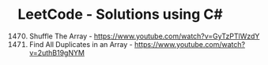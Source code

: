 # LeetCode - Solutions using C#

1470. Shuffle The Array - https://www.youtube.com/watch?v=GyTzPTlWzdY
442. Find All Duplicates in an Array - https://www.youtube.com/watch?v=2uthB19gNYM
